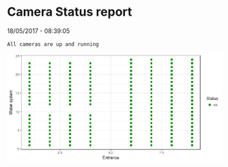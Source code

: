 Camera Status report
================
18/05/2017 - 08:39:05

    All cameras are up and running

![](camreport_files/figure-markdown_github/unnamed-chunk-2-1.png)
